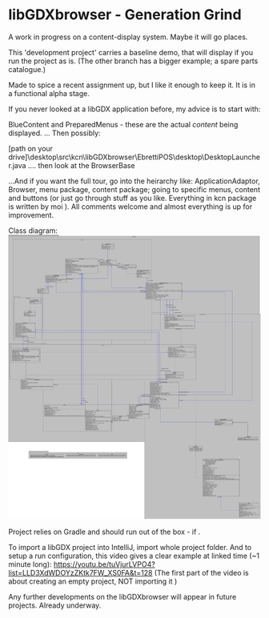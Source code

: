 # libGDXbrowser - Generation Grind
A work in progress on a content-display system. Maybe it will go places.

This 'development project' carries a baseline demo, that will display if you run the project as is. (The other branch has a bigger example; a spare parts catalogue.)

Made to spice a recent assignment up, but I like it enough to keep it. It is in a functional alpha stage.



If you never looked at a libGDX application before, my advice is to start with: 
<p>BlueContent and PreparedMenus - these are the actual <i>content</i> being displayed. ... Then possibly:</p>
<p>[path on your drive]\desktop\src\kcn\libGDXbrowser\EbrettiPOS\desktop\DesktopLauncher.java
	.... then look at the BrowserBase
<p>...And if you want the full tour, go into the heirarchy like: ApplicationAdaptor, Browser, menu package, content package; going to specific menus, content and buttons (or just go through stuff as you like. Everything in kcn package is written by moi ). 
	All comments welcome and almost everything is up for improvement.

Class diagram:
![Class diagram](https://github.com/kiancn/EbrettiPOS--libGDXbrowser-/blob/master/libGDXbrowser-grind-circular-class-diagram.jpg)

Project relies on Gradle and should run out of the box - if .

To import a libGDX project into IntelliJ, import whole project folder.
And to setup a run configuration, this video gives a clear example at linked time (~1 minute long):
https://youtu.be/tuVjurLVPO4?list=LLD3XdWDOYzZKtk7FW_XS0FA&t=128
(The first part of the video is about creating an empty project, NOT importing it )


Any further developments on the libGDXbrowser will appear in future projects. Already underway.
